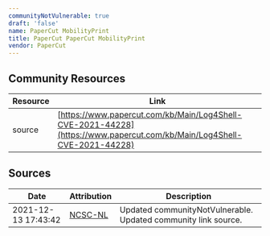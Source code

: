 ```yaml
---
communityNotVulnerable: true
draft: 'false'
name: PaperCut MobilityPrint
title: PaperCut PaperCut MobilityPrint
vendor: PaperCut
---
```



## Community Resources
| Resource | Link |
| --- | --- |
| source | [https://www.papercut.com/kb/Main/Log4Shell-CVE-2021-44228](https://www.papercut.com/kb/Main/Log4Shell-CVE-2021-44228) |


## Sources
| Date | Attribution | Description |
| --- | --- | --- |
| 2021-12-13 17:43:42 | [NCSC-NL](https://github.com/NCSC-NL/log4shell/blob/main/software/README.md) | Updated communityNotVulnerable. Updated community link source.  |

